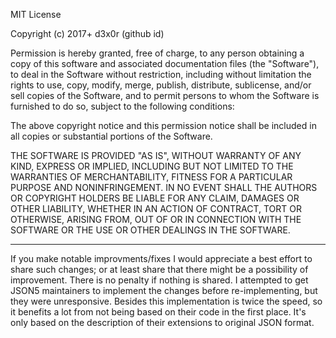 MIT License

Copyright (c) 2017+ d3x0r (github id)

Permission is hereby granted, free of charge, to any person obtaining a copy
of this software and associated documentation files (the "Software"), to deal
in the Software without restriction, including without limitation the rights
to use, copy, modify, merge, publish, distribute, sublicense, and/or sell
copies of the Software, and to permit persons to whom the Software is
furnished to do so, subject to the following conditions:

The above copyright notice and this permission notice shall be included in all
copies or substantial portions of the Software.

THE SOFTWARE IS PROVIDED "AS IS", WITHOUT WARRANTY OF ANY KIND, EXPRESS OR
IMPLIED, INCLUDING BUT NOT LIMITED TO THE WARRANTIES OF MERCHANTABILITY,
FITNESS FOR A PARTICULAR PURPOSE AND NONINFRINGEMENT. IN NO EVENT SHALL THE
AUTHORS OR COPYRIGHT HOLDERS BE LIABLE FOR ANY CLAIM, DAMAGES OR OTHER
LIABILITY, WHETHER IN AN ACTION OF CONTRACT, TORT OR OTHERWISE, ARISING FROM,
OUT OF OR IN CONNECTION WITH THE SOFTWARE OR THE USE OR OTHER DEALINGS IN THE
SOFTWARE.

------
If you make notable improvments/fixes I would appreciate a best effort to share
such changes; or at least share that there might be a possibility of improvement.
There is no penalty if nothing is shared.  I attempted to get JSON5 maintainers
to implement the changes before re-implementing, but they were unresponsive.
Besides this implementation is twice the speed, so it benefits a lot from not 
being based on their code in the first place.  It's only based on the description
of their extensions to original JSON format.
